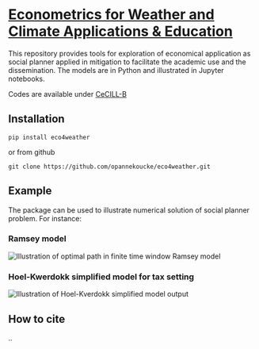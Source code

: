 [Econometrics for Weather and Climate Applications & Education](https://github.com/opannekoucke/eco4weather) <!-- omit in toc -->
======================

This repository provides tools for exploration of economical application as social planner applied in mitigation to facilitate the academic use and the dissemination. The models are in Python and illustrated in Jupyter notebooks.

Codes are available under [CeCILL-B](./LICENCE.txt)

Installation
---

```
pip install eco4weather
```

or from github

```
git clone https://github.com/opannekoucke/eco4weather.git
```

Example
---

The package can be used to illustrate numerical solution of social planner problem. For instance:

### Ramsey model

![Illustration of optimal path in finite time window Ramsey model](./img/ramsey.png)

### Hoel-Kwerdokk simplified model for tax setting

![Illustration of Hoel-Kverdokk simplified model output](./img/hoel-kverdokk.png)

How to cite
---

..
